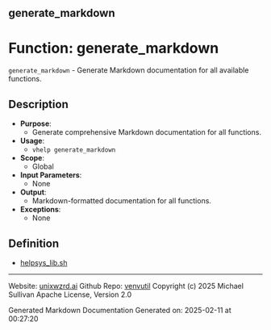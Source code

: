 ## generate_markdown
# Function: generate_markdown
 `generate_markdown` - Generate Markdown documentation for all available functions.
## Description
- **Purpose**:
  - Generate comprehensive Markdown documentation for all functions.
- **Usage**: 
  - `vhelp generate_markdown`
- **Scope**:
  - Global
- **Input Parameters**: 
  - None
- **Output**: 
  - Markdown-formatted documentation for all functions.
- **Exceptions**: 
  - None

## Definition 

* [helpsys_lib.sh](../helpsys_lib_sh.md)
---

Website: [unixwzrd.ai](https://unixwzrd.ai)
Github Repo: [venvutil](https://github.com/unixwzrd/venvutil)
Copyright (c) 2025 Michael Sullivan
Apache License, Version 2.0

Generated Markdown Documentation
Generated on: 2025-02-11 at 00:27:20
